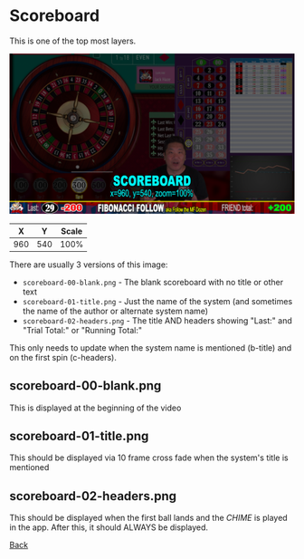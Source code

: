 # Scoreboard

This is one of the top most layers.

![Scoreboard](img/Video-Layout-900-scoreboard.png)

|X|Y|Scale|
|-|-|-----|
|960|540|100%|

There are usually 3 versions of this image:

* `scoreboard-00-blank.png` - The blank scoreboard with no title or other text
* `scoreboard-01-title.png` - Just the name of the system (and sometimes the name of the author or alternate system name)
* `scoreboard-02-headers.png` - The title AND headers showing "Last:" and "Trial Total:" or "Running Total:"

This only needs to update when the system name is mentioned (b-title) and on the first spin (c-headers).

## scoreboard-00-blank.png

This is displayed at the beginning of the video

## scoreboard-01-title.png

This should be displayed via 10 frame cross fade when the system's title is mentioned

## scoreboard-02-headers.png

This should be displayed when the first ball lands and the *CHIME* is played in the app. After this, it should ALWAYS be displayed.


[Back](./)
